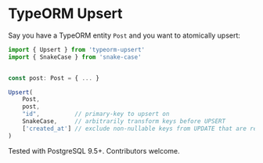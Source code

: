 # TypeORM Upsert

Say you have a TypeORM entity `Post` and you want to atomically upsert:


```typescript
import { Upsert } from 'typeorm-upsert'
import { SnakeCase } from 'snake-case'


const post: Post = { ... }

Upsert(
    Post, 
    post,
    "id",          // primary-key to upsert on
    SnakeCase,     // arbitrarily transform keys before UPSERT
    ['created_at'] // exclude non-nullable keys from UPDATE that are required in the event of an INSERT operation
)
```

Tested with PostgreSQL 9.5+. Contributors welcome.

